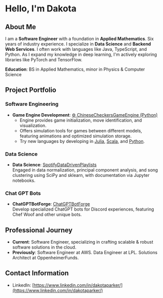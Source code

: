 # Hello, I'm Dakota

## About Me
I am a **Software Engineer** with a foundation in **Applied Mathematics**. Six years of industry experience. I specialize in **Data Science** and **Backend Web Services**. I often work with languages like Java, TypeScript, and Python. As I expand my knowledge in deep learning, I'm actively exploring libraries like PyTorch and TensorFlow.

**Education**: BS in Applied Mathematics, minor in Physics & Computer Science

## Project Portfolio

### Software Engineering

- **Game Engine Development**: [⚙️ ChineseCheckersGameEngine (Python)](https://github.com/dakotacolorado/ChineseCheckersGameEngine)
  - Engine provides game initialization, move identification, and visualization.
  - Offers simulation tools for games between different models, featuring animations and optimized simulation storage.
  - Try new languages by developing in [Julia](https://github.com/dakotacolorado/ChineseCheckersGameJulia), [Scala](https://github.com/dakotacolorado/ChineseCheckersGameScala), and [Python](https://github.com/dakotacolorado/ChineseCheckersGameEngine).

  
### Data Science

- **Data Science**: [SpotifyDataDrivenPlaylists](https://github.com/dakotacolorado/SpotifyDataDrivenPlaylists)  
  Engaged in data normalization, principal component analysis, and song clustering using SciPy and sklearn, with documentation via Jupyter notebooks.

### Chat GPT Bots

- **ChatGPTBotForge**: [ChatGPTBotForge](https://github.com/dakotacolorado/ChatGPTBotForge)  
  Develop specialized ChatGPT bots for Discord experiences, featuring Chef Woof and other unique bots.

## Professional Journey

- **Current**: Software Engineer, specializing in crafting scalable & robust software solutions in the cloud.
- **Previously**: Software Engineer at AWS.  Data Engineer at LPL. Solutions Architect at OppenheimerFunds.

## Contact Information

- LinkedIn: [https://www.linkedin.com/in/dakotaparker/](https://www.linkedin.com/in/dakotaparker/)
